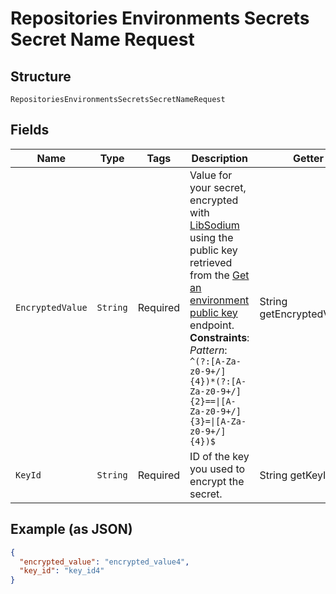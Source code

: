 
# Repositories Environments Secrets Secret Name Request

## Structure

`RepositoriesEnvironmentsSecretsSecretNameRequest`

## Fields

| Name | Type | Tags | Description | Getter | Setter |
|  --- | --- | --- | --- | --- | --- |
| `EncryptedValue` | `String` | Required | Value for your secret, encrypted with [LibSodium](https://libsodium.gitbook.io/doc/bindings_for_other_languages) using the public key retrieved from the [Get an environment public key](https://docs.github.com/rest/reference/actions#get-an-environment-public-key) endpoint.<br>**Constraints**: *Pattern*: `^(?:[A-Za-z0-9+/]{4})*(?:[A-Za-z0-9+/]{2}==\|[A-Za-z0-9+/]{3}=\|[A-Za-z0-9+/]{4})$` | String getEncryptedValue() | setEncryptedValue(String encryptedValue) |
| `KeyId` | `String` | Required | ID of the key you used to encrypt the secret. | String getKeyId() | setKeyId(String keyId) |

## Example (as JSON)

```json
{
  "encrypted_value": "encrypted_value4",
  "key_id": "key_id4"
}
```

